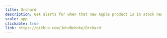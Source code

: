 ```yaml
---
title: Orchard
description: Get alerts for when that new Apple product is in stock near you 
scale: app
clickable: true
link: https://github.com/JohnBehnke/Orchard
---
```

